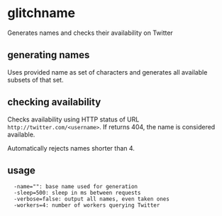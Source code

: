 # glitchname
Generates names and checks their availability on Twitter

## generating names
Uses provided name as set of characters and generates all available subsets
of that set.

## checking availability
Checks availability using HTTP status of URL `http://twitter.com/<username>`.
If returns 404, the name is considered available.

Automatically rejects names shorter than 4.

## usage
```
  -name="": base name used for generation
  -sleep=500: sleep in ms between requests
  -verbose=false: output all names, even taken ones
  -workers=4: number of workers querying Twitter
```
